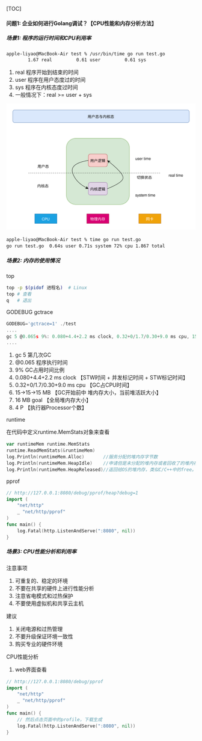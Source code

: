 [TOC]

#### 问题1: 企业如何进行Golang调试？【CPU性能和内存分析方法】

##### 场景1: 程序的运行时间和CPU利用率

~~~bash
apple-liyao@MacBook-Air test % /usr/bin/time go run test.go 
        1.67 real         0.61 user         0.61 sys
~~~

1.  real 程序开始到结束的时间
2.  user 程序在用户态度过的时间
3.  sys 程序在内核态度过时间
4.  一般情况下：real >= user + sys

![内核态与用户态](./images/内核态与用户态.svg)

~~~bash
apple-liyao@MacBook-Air test % time go run test.go 
go run test.go  0.64s user 0.71s system 72% cpu 1.867 total
~~~

##### 场景2: 内存的使用情况

top

~~~bash
top -p $(pidof 进程名)  # Linux
top # 查看
q   # 退出
~~~

GODEBUG gctrace

~~~go
GODEBUG='gctrace=1' ./test
....
gc 5 @0.065s 9%: 0.080+4.4+2.2 ms clock, 0.32+0/1.7/0.30+9.0 ms cpu, 15->15->15 MB, 16 MB goal, 4 P
....
~~~

1.  gc 5 第几次GC
2.  @0.065 程序执行时间
3.  9% GC占用时间比例
4.  0.080+4.4+2.2 ms clock 【STW时间 + 并发标记时间 + STW标记时间】
5.  0.32+0/1.7/0.30+9.0 ms cpu 【GC占CPU时间】
6.  15->15->15 MB 【GC开始前中 堆内存大小，当前堆活跃大小】
7.  16 MB goal 【全局堆内存大小】
8.  4 P 【执行器Processor个数】

runtime

在代码中定义runtime.MemStats对象来查看

~~~go
var runtimeMem runtime.MemStats
runtime.ReadMemStats(&runtimeMem)
log.Println(runtimeMem.Alloc)       //服务分配的堆内存字节数
log.Println(runtimeMem.HeapIdle)    //申请但是未分配的堆内存或者回收了的堆内存（空闲）字节数
log.Println(runtimeMem.HeapReleased)//返回给OS的堆内存，类似C/C++中的free。
~~~

pprof

~~~go
// http://127.0.0.1:8080/debug/pprof/heap?debug=1
import (
	"net/http"
	_ "net/http/pprof"
)
func main() {
    log.Fatal(http.ListenAndServe(":8080", nil))
}
~~~

##### 场景3: CPU性能分析和利用率

注意事项

1.  可重复的、稳定的环境
2.  不要在共享的硬件上进行性能分析
3.  注意省电模式和过热保护
4.  不要使用虚拟机和共享云主机

建议

1.  关闭电源和过热管理
2.  不要升级保证环境一致性
3.  购买专业的硬件环境

CPU性能分析

1.  web界面查看

~~~go
// http://127.0.0.1:8080/debug/pprof
import (
	"net/http"
	_ "net/http/pprof"
)
func main() {
    // 然后点击页面中的profile，下载生成
    log.Fatal(http.ListenAndServe(":8080", nil))
}
~~~

